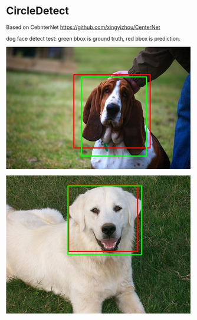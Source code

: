 # CircleDetect
Based on CebnterNet https://github.com/xingyizhou/CenterNet

dog face detect test:
green bbox is ground truth, red bbox is prediction.

![basset_hound_113](README.assets/basset_hound_113.jpg)

![great_pyrenees_101](README.assets/great_pyrenees_101.jpg)
